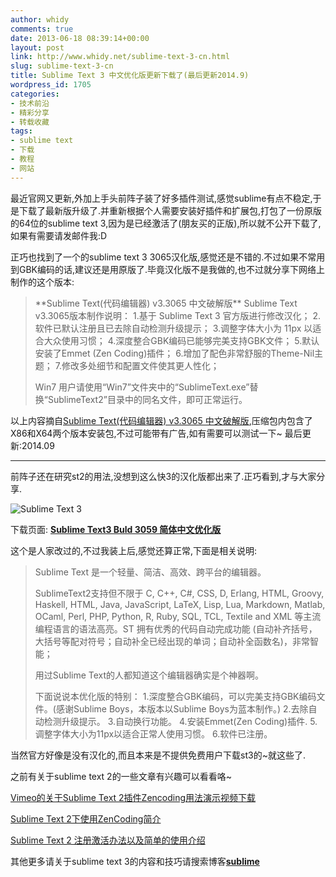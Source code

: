 ```yaml
---
author: whidy
comments: true
date: 2013-06-18 08:39:14+00:00
layout: post
link: http://www.whidy.net/sublime-text-3-cn.html
slug: sublime-text-3-cn
title: Sublime Text 3 中文优化版更新下载了(最后更新2014.9)
wordpress_id: 1705
categories:
- 技术前沿
- 精彩分享
- 转载收藏
tags:
- sublime text
- 下载
- 教程
- 网站
---
```


最近官网又更新,外加上手头前阵子装了好多插件测试,感觉sublime有点不稳定,于是下载了最新版升级了.并重新根据个人需要安装好插件和扩展包,打包了一份原版的64位的sublime text 3,因为是已经激活了(朋友买的正版),所以就不公开下载了,如果有需要请发邮件我:D

正巧也找到了一个的sublime text 3 3065汉化版,感觉还是不错的.不过如果不常用到GBK编码的话,建议还是用原版了.毕竟汉化版不是我做的,也不过就分享下网络上制作的这个版本:


<blockquote>**Sublime Text(代码编辑器) v3.3065 中文破解版**
Sublime Text v3.3065版本制作说明：
1.基于 Sublime Text 3 官方版进行修改汉化；
2.软件已默认注册且已去除自动检测升级提示；
3.调整字体大小为 11px 以适合大众使用习惯；
4.深度整合GBK编码已能够完美支持GBK文件；
5.默认安装了Emmet (Zen Coding)插件；
6.增加了配色非常舒服的Theme-Nil主题；
7.修改多处细节和配置文件使其更人性化；

Win7 用户请使用“Win7”文件夹中的“SublimeText.exe”替换“SublimeText2”目录中的同名文件，即可正常运行。</blockquote>


以上内容摘自[Sublime Text(代码编辑器) v3.3065 中文破解版](http://www.xp85.com/html/SublimeText.html),压缩包内包含了X86和X64两个版本安装包,不过可能带有广告,如有需要可以测试一下~
最后更新:2014.09



* * *



前阵子还在研究st2的用法,没想到这么快3的汉化版都出来了.正巧看到,才与大家分享.

![Sublime Text 3](http://www.whidy.net/wp-content/uploads/2013/06/st3-400x327.jpg)

下载页面: **[Sublime Text3 Buld 3059 简体中文优化版](http://www.anxz.com/down/8104.html)**

<!-- more -->

这个是人家改过的,不过我装上后,感觉还算正常,下面是相关说明:


<blockquote>Sublime Text 是一个轻量、简洁、高效、跨平台的编辑器。

SublimeText2支持但不限于 C, C++, C#, CSS, D, Erlang, HTML, Groovy, Haskell, HTML, Java, JavaScript, LaTeX, Lisp, Lua, Markdown, Matlab, OCaml, Perl, PHP, Python, R, Ruby, SQL, TCL, Textile and XML 等主流编程语言的语法高亮。ST 拥有优秀的代码自动完成功能 (自动补齐括号，大括号等配对符号；自动补全已经出现的单词；自动补全函数名)，非常智能；

用过Sublime Text的人都知道这个编辑器确实是个神器啊。

下面说说本优化版的特别：
1.深度整合GBK编码，可以完美支持GBK编码文件。(感谢Sublime Boys，本版本以Sublime Boys为蓝本制作。)
2.去除自动检测升级提示。
3.自动换行功能。
4.安装Emmet(Zen Coding)插件.
5.调整字体大小为11px以适合正常人使用习惯。
6.软件已注册。</blockquote>


当然官方好像是没有汉化的,而且本来是不提供免费用户下载st3的~就这些了.

之前有关于sublime text 2的一些文章有兴趣可以看看咯~

[Vimeo的关于Sublime Text 2插件Zencoding用法演示视频下载](http://www.whidy.net/vimeo-sublime-text-2-zencoding-video-download.html)

[Sublime Text 2下使用ZenCoding简介](http://www.whidy.net/sublime-text-2-zencoding-intro.html)

[Sublime Text 2 注册激活办法以及简单的使用介绍](http://www.whidy.net/sublime-text-2-cracked-and-how-to-use-it.html)

其他更多请关于sublime text 3的内容和技巧请搜索博客[**sublime**](http://www.whidy.net/?s=Sublime)
